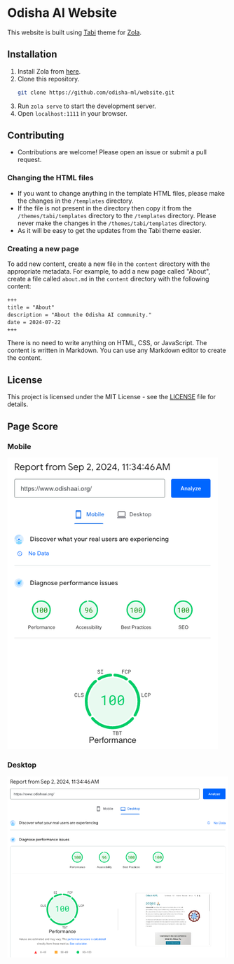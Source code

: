 # Odisha AI Website
This website is built using [Tabi](https://welpo.github.io/tabi/) theme for [Zola](https://www.getzola.org/).

## Installation

1. Install Zola from [here](https://www.getzola.org/documentation/getting-started/installation/).
2. Clone this repository.
    ```bash
    git clone https://github.com/odisha-ml/website.git
    ```
3. Run `zola serve` to start the development server.
4. Open `localhost:1111` in your browser.

## Contributing

* Contributions are welcome! Please open an issue or submit a pull request.
### Changing the HTML files
* If you want to change anything in the template HTML files, please make the changes in the `/templates` directory. 
* If the file is not present in the directory then copy it from the `/themes/tabi/templates` directory to the `/templates` directory. Please never make the changes in the `/themes/tabi/templates` directory. 
* As it will be easy to get the updates from the Tabi theme easier.

### Creating a new page
To add new content, create a new file in the `content` directory with the appropriate metadata. For example, to add a new page called "About", create a file called `about.md` in the `content` directory with the following content:

```markdown
+++
title = "About"
description = "About the Odisha AI community."
date = 2024-07-22
+++
```
There is no need to write anything on HTML, CSS, or JavaScript. The content is written in Markdown. You can use any Markdown editor to create the content.

## License

This project is licensed under the MIT License - see the [LICENSE](LICENSE) file for details.

## Page Score
### Mobile
![Page Score Mobile](/static/images/page-score-mobile.webp)
### Desktop
![Page Score Desktop](/static/images/page-score-desktop.webp)